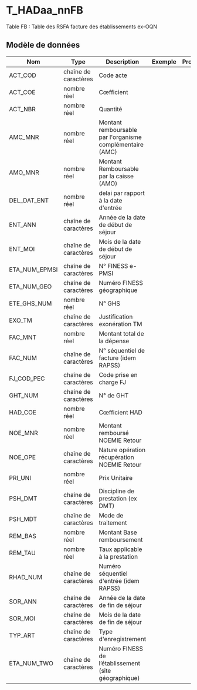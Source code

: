 # T_HADaa_nnFB

Table FB : Table des RSFA facture des établissements ex-OQN


## Modèle de données

|Nom|Type|Description|Exemple|Propriétés|
|-|-|-|-|-|
|ACT_COD|chaîne de caractères|Code acte|||
|ACT_COE|nombre réel|Cœfficient|||
|ACT_NBR|nombre réel|Quantité|||
|AMC_MNR|nombre réel|Montant remboursable par l'organisme complémentaire (AMC)|||
|AMO_MNR|nombre réel|Montant Remboursable par la caisse (AMO)|||
|DEL_DAT_ENT|nombre réel|delai par rapport à la date d'entrée|||
|ENT_ANN|chaîne de caractères|Année de la date de début de séjour|||
|ENT_MOI|chaîne de caractères|Mois de la date de début de séjour|||
|ETA_NUM_EPMSI|chaîne de caractères|N° FINESS e-PMSI|||
|ETA_NUM_GEO|chaîne de caractères|Numéro FINESS  géographique|||
|ETE_GHS_NUM|nombre réel|N° GHS|||
|EXO_TM|chaîne de caractères|Justification exonération TM|||
|FAC_MNT|nombre réel|Montant total de la dépense|||
|FAC_NUM|chaîne de caractères|N° séquentiel de facture (idem RAPSS)|||
|FJ_COD_PEC|chaîne de caractères|Code prise en charge FJ|||
|GHT_NUM|chaîne de caractères|N° de GHT|||
|HAD_COE|nombre réel|Cœfficient HAD|||
|NOE_MNR|nombre réel|Montant remboursé NOEMIE Retour|||
|NOE_OPE|chaîne de caractères|Nature opération récupération NOEMIE Retour|||
|PRI_UNI|nombre réel|Prix Unitaire|||
|PSH_DMT|chaîne de caractères|Discipline de prestation (ex DMT)|||
|PSH_MDT|chaîne de caractères|Mode de traitement|||
|REM_BAS|nombre réel|Montant Base remboursement|||
|REM_TAU|nombre réel|Taux applicable à la prestation|||
|RHAD_NUM|chaîne de caractères|Numéro séquentiel d'entrée (idem RAPSS)|||
|SOR_ANN|chaîne de caractères|Année de la date de fin de séjour|||
|SOR_MOI|chaîne de caractères|Mois de la date de fin de séjour|||
|TYP_ART|chaîne de caractères|Type d'enregistrement|||
|ETA_NUM_TWO|chaîne de caractères|Numéro FINESS de l’établissement (site géographique)|||
